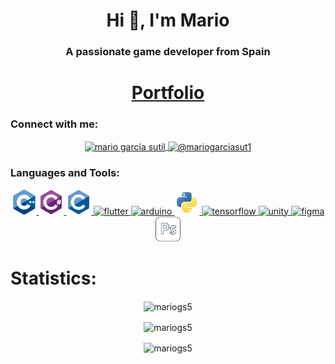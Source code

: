 <h1 align="center">Hi 👋, I'm Mario</h1>
<h3 align="center">A passionate game developer from Spain</h3>

<h1 align="center"><a href="https://mariogs5.github.io/Portfolio/" target="_blank" rel="noreferrer">Portfolio</a></h3>

<h3 align="left">Connect with me:</h3>
<p align="center">
  <a href="https://www.linkedin.com/in/mario-garcía-sutil-7086072b2/" target="blank">
    <img align="center" src="https://raw.githubusercontent.com/rahuldkjain/github-profile-readme-generator/master/src/images/icons/Social/linked-in-alt.svg" alt="mario garcía sutil" height="30" width="40" />
  </a>
  <a href="https://twitter.com/@mariogarciasut1" target="blank">
    <img align="center" src="https://raw.githubusercontent.com/rahuldkjain/github-profile-readme-generator/master/src/images/icons/Social/twitter.svg" alt="@mariogarciasut1" height="30" width="40" />
  </a>
</p>

<h3 align="left">Languages and Tools:</h3>
<p align="center">   
  <a href="https://www.w3schools.com/cpp/" target="_blank" rel="noreferrer"> 
    <img src="https://raw.githubusercontent.com/devicons/devicon/master/icons/cplusplus/cplusplus-original.svg" alt="cplusplus" width="40" height="40"/>
  </a>
  <a href="https://www.w3schools.com/cs/" target="_blank" rel="noreferrer"> 
    <img src="https://raw.githubusercontent.com/devicons/devicon/master/icons/csharp/csharp-original.svg" alt="csharp" width="40" height="40"/>
  </a>
  <a href="https://www.cprogramming.com/" target="_blank" rel="noreferrer"> 
    <img src="https://raw.githubusercontent.com/devicons/devicon/master/icons/c/c-original.svg" alt="c" width="40" height="40"/> 
  </a>
  <a href="https://flutter.dev" target="_blank" rel="noreferrer"> 
    <img src="https://www.vectorlogo.zone/logos/flutterio/flutterio-icon.svg" alt="flutter" width="40" height="40"/>
  </a>
  <a href="https://www.arduino.cc/" target="_blank" rel="noreferrer"> 
    <img src="https://cdn.worldvectorlogo.com/logos/arduino-1.svg" alt="arduino" width="40" height="40"/>
  </a>
  <a href="https://www.python.org" target="_blank" rel="noreferrer"> 
    <img src="https://raw.githubusercontent.com/devicons/devicon/master/icons/python/python-original.svg" alt="python" width="40" height="40"/>
  </a>
  <a href="https://www.tensorflow.org" target="_blank" rel="noreferrer"> 
    <img src="https://www.vectorlogo.zone/logos/tensorflow/tensorflow-icon.svg" alt="tensorflow" width="40" height="40"/>
  </a>
  <a href="https://unity.com/" target="_blank" rel="noreferrer"> 
    <img src="https://www.vectorlogo.zone/logos/unity3d/unity3d-icon.svg" alt="unity" width="40" height="40"/>
  </a>
  <a href="https://www.figma.com/" target="_blank" rel="noreferrer"> 
    <img src="https://www.vectorlogo.zone/logos/figma/figma-icon.svg" alt="figma" width="40" height="40"/>
  </a>
  <a href="https://www.photoshop.com/en" target="_blank" rel="noreferrer"> 
    <img src="https://raw.githubusercontent.com/devicons/devicon/master/icons/photoshop/photoshop-line.svg" alt="photoshop" width="40" height="40"/>
  </a>
</p>

<h1 align="left">Statistics:</h1>
<p align="center">
  <img align="center" src="https://github-readme-stats.vercel.app/api/top-langs?username=mariogs5&show_icons=true&locale=en&layout=compact" alt="mariogs5" />
</p>

<p align="center">
  <img align="center" src="https://github-readme-stats.vercel.app/api?username=mariogs5&show_icons=true&locale=en" alt="mariogs5" />
</p>

<p align="center">
  <img align="center" src="https://github-readme-streak-stats.herokuapp.com/?user=mariogs5&" alt="mariogs5" />
</p>
